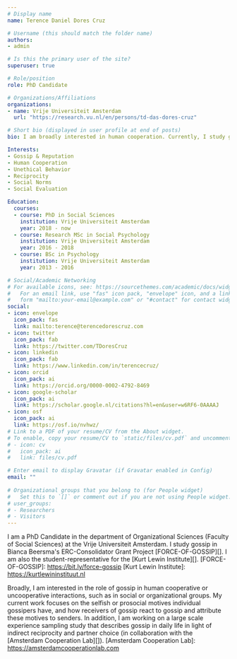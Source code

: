 ```yaml
---
# Display name
name: Terence Daniel Dores Cruz

# Username (this should match the folder name)
authors:
- admin

# Is this the primary user of the site?
superuser: true

# Role/position
role: PhD Candidate

# Organizations/Affiliations
organizations:
- name: Vrije Universiteit Amsterdam
  url: "https://research.vu.nl/en/persons/td-das-dores-cruz"

# Short bio (displayed in user profile at end of posts)
bio: I am broadly interested in human cooperation. Currently, I study gossip's role in cooperation with regards to reasons for gossip and reactions to gossip.

Interests:
- Gossip & Reputation
- Human Cooperation 
- Unethical Behavior
- Reciprocity
- Social Norms
- Social Evaluation

Education:
  courses:
  - course: PhD in Social Sciences
    institution: Vrije Universiteit Amsterdam
    year: 2018 - now
  - course: Research MSc in Social Psychology
    institution: Vrije Universiteit Amsterdam
    year: 2016 - 2018
  - course: BSc in Psychology
    institution: Vrije Universiteit Amsterdam
    year: 2013 - 2016

# Social/Academic Networking
# For available icons, see: https://sourcethemes.com/academic/docs/widgets/#icons
#   For an email link, use "fas" icon pack, "envelope" icon, and a link in the
#   form "mailto:your-email@example.com" or "#contact" for contact widget.
social:
- icon: envelope
  icon_pack: fas
  link: mailto:terence@terencedorescruz.com
- icon: twitter
  icon_pack: fab
  link: https://twitter.com/TDoresCruz
- icon: linkedin
  icon_pack: fab
  link: https://www.linkedin.com/in/terencecruz/
- icon: orcid
  icon_pack: ai
  link: https://orcid.org/0000-0002-4792-8469
- icon: google-scholar
  icon_pack: ai
  link: https://scholar.google.nl/citations?hl=en&user=w6RF6-0AAAAJ
- icon: osf
  icon_pack: ai
  link: https://osf.io/nvhwz/
# Link to a PDF of your resume/CV from the About widget.
# To enable, copy your resume/CV to `static/files/cv.pdf` and uncomment the lines below.  
# - icon: cv
#   icon_pack: ai
#   link: files/cv.pdf

# Enter email to display Gravatar (if Gravatar enabled in Config)
email: ""
  
# Organizational groups that you belong to (for People widget)
#   Set this to `[]` or comment out if you are not using People widget.  
# user_groups:
# - Researchers
# - Visitors
---
```


I am a PhD Candidate in the department of Organizational Sciences (Faculty of Social Sciences) at the Vrije Universiteit Amsterdam. I study gossip in Bianca Beersma's ERC-Consolidator Grant Project [FORCE-OF-GOSSIP][]. I am also the student-representative for the [Kurt Lewin Institute][]. 
[FORCE-OF-GOSSIP]: https://bit.ly/force-gossip
[Kurt Lewin Institute]: https://kurtlewininstituut.nl

Broadly, I am interested in the role of gossip in human cooperative or uncooperative interactions, such as in social or organizational groups. My current work focuses on the selfish or prosocial motives individual gossipers have, and how receivers of gossip react to gossip and attribute these motives to senders. In addition, I am working on a large scale experience sampling study that describes gossip in daily life in light of indirect reciprocity and partner choice (in collaboration with the [Amsterdam Cooperation Lab][]).
[Amsterdam Cooperation Lab]: https://amsterdamcooperationlab.com
